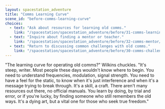 ```yaml
---
layout: spacestation_adventure
title: "Comms Learning Curve"
scene_id: "before-comms-learning-curve"
choices:
  - text: "Ask about resources for learning old comms."
    link: "/spacestation/spacestation_adventure/before/31-comms-learning-resources/"
  - text: "Inquire about finding a mentor or teacher."
    link: "/spacestation/spacestation_adventure/before/32-comms-mentor/"
  - text: "Return to discussing common challenges with old comms."
    link: "/spacestation/spacestation_adventure/before/30-comms-challenges/"
---
```


"The learning curve for operating old comms?" Wilkins chuckles. "It's steep, writer. Most people these days wouldn't know where to begin. You need to understand frequencies, modulation, signal strength. You need to have a feel for the static, to know when it's just interference and when it's a message trying to break through. It's a skill, a craft. There aren't many resources out there, no official manuals. You learn by doing, by trial and error, or if you're lucky, by finding someone who still remembers the old ways. It's a dying art, but a vital one for those who seek true freedom."

